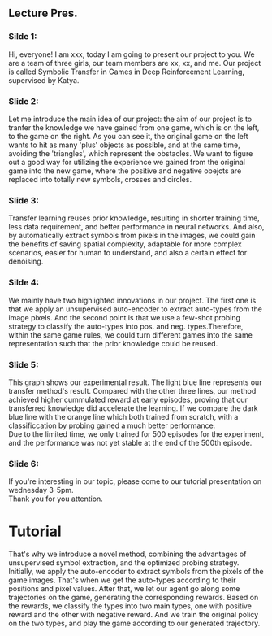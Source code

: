 ## Lecture Pres.
### Silde 1:<br>
Hi, everyone! I am xxx, today I am going to present our project to you. We are a team of three girls, our team members are xx, xx, and me. Our project is called Symbolic Transfer in Games in Deep Reinforcement Learning, supervised by Katya.<br>
### Slide 2: <br>
Let me introduce the main idea of our project: the aim of our project is to tranfer the knowledge we have gained from one game, which is on the left, to the game on the right. As you can see it, the original game on the left wants to hit as many 'plus' objects as possible, and at the same time, avoiding the 'triangles', which represent the obstacles. We want to figure out a good way for utilizing the experience we gained from the original game into the new game, where the positive and negative obejcts are replaced into totally new symbols, crosses and circles.<br>
### Slide 3: <br>
Transfer learning reuses prior knowledge, resulting in shorter training time, less data requirement, and better performance in neural networks. And also, by automatically extract symbols from pixels in the images, we could gain the benefits of saving spatial complexity, adaptable for more complex scenarios, easier for human to understand, and also a certain effect for denoising.  
### Silde 4: <br>
We mainly have two highlighted innovations in our project. The first one is that we apply an unsupervised auto-encoder to extract auto-types from the image pixels. And the second point is that we use a few-shot probing strategy to classify the auto-types into pos. and neg. types.Therefore, within the same game rules, we could turn different games into the same representation such that the prior knowledge could be reused. <br>
### Slide 5: <br>
This graph shows our experimental result. The light blue line represents our transfer method's result. Compared with the other three lines, our method achieved higher cummulated reward at early episodes, proving that our transferred knowledge did accelerate the learning. If we compare the dark blue line with the orange line which both trained from scratch, with a classificcation by probing gained a much better performance. <br>
Due to the limited time, we only trained for 500 episodes for the experiment, and the performance was not yet stable at the end of the 500th episode.<br> 
### Slide 6: <br>
If you're interesting in our topic, please come to our tutorial presentation on wednesday 3-5pm.<br>
Thank you for you attention. <br>



# Tutorial
That's why we introduce a novel method, combining the advantages of unsupervised symbol extraction, and the optimized probing strategy. Initially, we apply the auto-encoder to extract symbols from the pixels of the game images. That's when we get the auto-types according to their positions and pixel values. After that, we let our agent go along some trajectories on the game, generating the corresponding rewards. Based on the rewards, we classify the types into two main types, one with positive reward and the other with negative reward. And we train the original policy on the two types, and play the game according to our generated trajectory.
